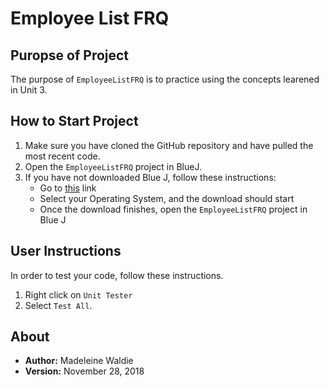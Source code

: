 # Employee List FRQ

## Puropse of Project

The purpose of `EmployeeListFRQ` is to practice using the concepts learened in Unit 3.

## How to Start Project

1. Make sure you have cloned the GitHub repository and have pulled the most recent code.
2. Open the `EmployeeListFRQ` project in BlueJ.
3. If you have not downloaded Blue J, follow these instructions:
    * Go to [this](https://www.bluej.org) link
    * Select your Operating System, and the download should start
    * Once the download finishes, open the `EmployeeListFRQ` project in Blue J

## User Instructions

In order to test your code, follow these instructions.

1. Right click on `Unit Tester`
2. Select `Test All`.

## About

* **Author:** Madeleine Waldie
* **Version:** November 28, 2018